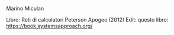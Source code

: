 Marino Miculan 

Libro: Reti di calcolatori Peterson Apogeo (2012)
Edit: questo libro: https://book.systemsapproach.org/